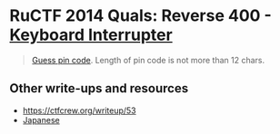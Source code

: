 # RuCTF 2014 Quals: Reverse 400 - [Keyboard Interrupter](https://github.com/HackerDom/ructf-2014-quals/tree/master/tasks/keyboard_interrupter)

> [Guess pin code](main.45c1ec963414c50855bcb1172dd808d2). Length of pin code is not more than 12 chars.

## Other write-ups and resources

* <https://ctfcrew.org/writeup/53>
* [Japanese](http://d.hatena.ne.jp/kusano_k/20140310)
